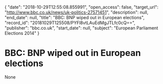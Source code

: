{
  "date": "2018-10-29T12:55:08.855991", 
  "open_access": false, 
  "target_url": "http://www.bbc.co.uk/news/uk-politics-27571451", 
  "description": null, 
  "end_date": null, 
  "title": "BBC:  BNP wiped out in European elections", 
  "record_id": "20181029T125508/PYFl8vtLAuEdMgJTLfc0cQ==", 
  "publisher": "bbc.co.uk", 
  "start_date": null, 
  "subject": "European Parliament Elections 2014"
}

# BBC:  BNP wiped out in European elections

None